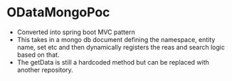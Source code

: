 # ODataMongoPoc
- Converted into spring boot MVC pattern
- This takes in a mongo db document defining the namespace, entity name, set etc and then dynamically registers the reas and search logic based on that.
- The getData is still a hardcoded method but can be replaced with another repository.
